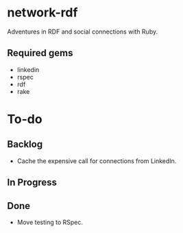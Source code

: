 # network-rdf

Adventures in RDF and social connections with Ruby.

## Required gems

- linkedin
- rspec
- rdf
- rake

# To-do

## Backlog

- Cache the expensive call for connections from LinkedIn.

## In Progress

## Done

- Move testing to RSpec.
